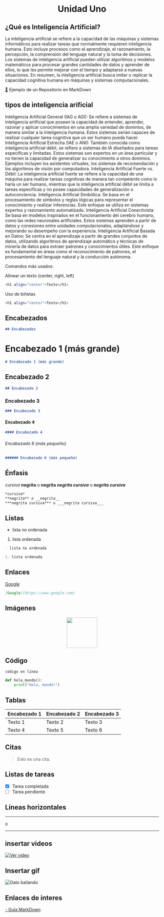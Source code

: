 <h1 align="center">Unidad Uno</h1>

## ¿Qué es Inteligencia Artificial?

La inteligencia artificial se refiere a la capacidad de las máquinas y sistemas informáticos para realizar tareas que normalmente requieren inteligencia humana. Esto incluye procesos como el aprendizaje, el razonamiento, la percepción, la comprensión del lenguaje natural y la toma de decisiones. Los sistemas de inteligencia artificial pueden utilizar algoritmos y modelos matemáticos para procesar grandes cantidades de datos y aprender de ellos, lo que les permite mejorar con el tiempo y adaptarse a nuevas situaciones. En resumen, la inteligencia artificial busca imitar o replicar la capacidad cognitiva humana en máquinas y sistemas computacionales.

[📂](./Ejemplo/README.md) Ejemplo de un Repositorio en MarkDown 


## tipos de inteligencia arificial

Inteligencia Artificial General (IAG o AGI): Se refiere a sistemas de inteligencia artificial que poseen la capacidad de entender, aprender, razonar y aplicar conocimientos en una amplia variedad de dominios, de manera similar a la inteligencia humana. Estos sistemas serían capaces de realizar cualquier tarea cognitiva que un ser humano pueda hacer.
Inteligencia Artificial Estrecha (IAE o ANI): También conocida como inteligencia artificial débil, se refiere a sistemas de IA diseñados para tareas específicas y limitadas. Estos sistemas son expertos en un área particular y no tienen la capacidad de generalizar su conocimiento a otros dominios. Ejemplos incluyen los asistentes virtuales, los sistemas de recomendación y los algoritmos de visión por computadora.
Inteligencia Artificial Fuerte vs. Débil: La inteligencia artificial fuerte se refiere a la capacidad de una máquina para realizar tareas cognitivas de manera tan competente como lo haría un ser humano, mientras que la inteligencia artificial débil se limita a tareas específicas y no posee capacidades de generalización o autoconciencia.
Inteligencia Artificial Simbólica: Se basa en el procesamiento de símbolos y reglas lógicas para representar el conocimiento y realizar inferencias. Este enfoque se utiliza en sistemas expertos y razonamiento automatizado.
Inteligencia Artificial Conectivista: Se basa en modelos inspirados en el funcionamiento del cerebro humano, como las redes neuronales artificiales. Estos sistemas aprenden a partir de datos y conexiones entre unidades computacionales, adaptándose y mejorando su desempeño con la experiencia.
Inteligencia Artificial Basada en Datos: Se centra en el aprendizaje a partir de grandes conjuntos de datos, utilizando algoritmos de aprendizaje automático y técnicas de minería de datos para extraer patrones y conocimientos útiles. Este enfoque es fundamental en áreas como el reconocimiento de patrones, el procesamiento del lenguaje natural y la conducción autónoma.

Comandos más usados:

Alinear un texto (center, right, left)
```bash
<h1 align="center">Texto</h1>

```

Uso de biñetas
```bash
<h1 align="center">Texto</h1>

```

## Encabezados
```markdown
## Encabezados

```


# Encabezado 1 (más grande)
```markdown
# Encabezado 1 (más grande)

```

## Encabezado 2

```markdown
## Encabezado 2

```
### Encabezado 3
```markdown
### Encabezado 3

```
#### Encabezado 4
```markdown
#### Encabezado 4

```

###### Encabezado 6 (más pequeño)
```markdown
###### Encabezado 6 (más pequeño)

```

## Énfasis

*cursiva* 
**negrita** o __negrita__
***negrita cursiva*** o ___negrita cursiva___

```markdown
*cursiva* 
**negrita** o __negrita__
***negrita cursiva*** o ___negrita cursiva___

```


## Listas
- lista no ordenada
1. lista ordenada

```markdown
- lista no ordenada

1. lista ordenada

```

## Enlaces
[Google](https://www.google.com)
```markdown
[Google](https://www.google.com)
```
## Imágenes

<p align="center">
<img src="imagen.png" height="100">
</p>


## Código
`código en línea`

```python
def hola_mundo():
    print("Hola, mundo!")
```

## Tablas
| Encabezado 1 | Encabezado 2 | Encabezado 3 |
|--------------|--------------|--------------|
| Texto 1      | Texto 2      | Texto 3      |
| Texto 4      | Texto 5      | Texto 6      |

## Citas
> Esto es una cita.

## Listas de tareas
- [x] Tarea completada
- [ ] Tarea pendiente

## Líneas horizontales
---
o
***

## insertar videos
[![Ver video](https://img.youtube.com/vi/dQw4w9WgXcQ/0.jpg)](https://www.youtube.com/watch?v=dQw4w9WgXcQ)

## Insertar gif
![Gato bailando](https://media.tenor.com/YR1hxyktKYYAAAAM/cat.gif)

## Enlaces de interes

<a href="https://docs.github.com/es/get-started/writing-on-github/getting-started-with-writing-and-formatting-on-github/basic-writing-and-formatting-syntax" target="_blank">- Guía MarkDown</a>
